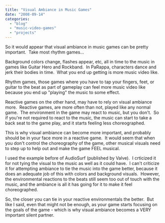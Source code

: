 ```yaml
---
title: "Visual Ambiance in Music Games"
date: "2008-09-14"
categories:
  - "blog"
  - "music-video-games"
  - "projects"
---
```


So it would appear that visual ambiance in music games can be pretty important.  Take most rhythm games...

Background colors change, flashes appear, etc, all in time to the music in games like Guitar Hero and Rockband.  In PaRappa, characters dance and jerk their bodies in time.  What you end up getting is more music video like.

Rhythm games, those games where you have to tap your fingers, feet, or guitar to the beat as part of gameplay can feel more music video like because you end up "playing" the music to some effect.

Reactive games on the other hand, may have to rely on visual ambiance more.  Reactive games, are more often than not, played like any normal game.  The environment in the game may react to music, but you don't.  So if you're not required to react to the music, the music can start to take a back seat to the game play, and it starts feeling less choreographed.

This is why visual ambiance can become more important, and probably should be in your face more in a reactive game.  It would seem that when you don't control the choreography of the game, other musical visuals need to step up to help out and make the game FEEL musical.

I used the example before of AudioSurf (published by Valve).  I crticized it for not tying the visual to the music as well as it could have.  I can't criticize it for attempting ambiance to tie the music into the game better, because it does an adequate job of this with colors and background visuals.  However, the environmental reactions to the beats still seem too out of touch with the music, and the ambiance is all it has going for it to make it feel choreographed.

So, the closer you can tie in your reactive environmentals the better.  But like I said, even that might not be enough, as your game starts focusing on the goals of the game - which is why visual ambiance becomes a VERY important silent partner.

